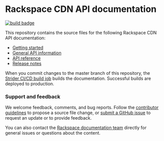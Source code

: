 # Rackspace CDN API documentation

[![build badge](https://build.developer.rackspace.com/rackerlabs/docs-cloud-cdn/badge?branch=master)](https://build.developer.rackspace.com/rackerlabs/docs-cloud-cdn/)

This repository contains the source files for the following Rackspace CDN API documentation:

* [Getting started](https://developer.rackspace.com/docs/cdn/v1/getting-started/)
* [General API information](https://developer.rackspace.com/docs/cdn/v1/general-api-info/)
* [API reference](https://developer.rackspace.com/docs/cdn/v1/api-reference/)
* [Release notes](https://developer.rackspace.com/docs/cdn/v1/release-notes/)

When you commit changes to the master branch of this repository, the 
[Strider CI/CD build job](https://build.developer.rackspace.com/rackerlabs/docs-cloud-cdn/) 
builds the documentation. Successful builds are deployed to production.

### Support and feedback

We welcome feedback, comments, and bug reports. Follow the 
[contributor guidelines](CONTRIBUTING.md) 
to propose a source file change, or [submit a GitHub issue](https://github.com/rackerlabs/docs-cloud-cdn/issues/new) 
to request an update or to provide feedback.

You can also contact the [Rackspace documentation team](mailto:devdoc@rackspace.com) directly for general issues 
or questions about the content. 
